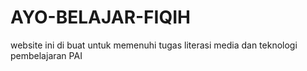 # AYO-BELAJAR-FIQIH
website ini di buat untuk memenuhi tugas literasi media dan teknologi pembelajaran PAI 
